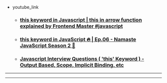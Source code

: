 - youtube_link
	- ### [this keyword in Javascript | this in arrow function explained by Frontend Master #javascript](https://www.youtube.com/watch?v=kvTzkt8BwGc&pp=ygUadGhpcyBrZXl3b3JkIGluIGphdmFzY3JpcHQ%3D "this keyword in Javascript | this in arrow function explained by Frontend Master #javascript")
	- ### [this keyword in JavaScript 🔥 | Ep.06 - Namaste JavaScript Season 2 🙏](https://www.youtube.com/watch?v=9T4z98JcHR0&pp=ygUadGhpcyBrZXl3b3JkIGluIGphdmFzY3JpcHQ%3D "this keyword in JavaScript  🔥 |  Ep.06 - Namaste JavaScript Season 2 🙏")
	- ### [Javascript Interview Questions ( 'this' Keyword ) - Output Based, Scope, Implicit Binding, etc](https://www.youtube.com/watch?v=rv7Q11KWmKU&pp=ygUadGhpcyBrZXl3b3JkIGluIGphdmFzY3JpcHQ%3D "Javascript Interview Questions ( 'this' Keyword ) - Output Based, Scope, Implicit Binding, etc")

--------------------------------------------------------------------------


--------------------------------------------------------------------------